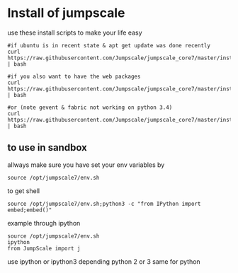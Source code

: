 Install of jumpscale 
=====================

use these install scripts to make your life easy

```
#if ubuntu is in recent state & apt get update was done recently
curl https://raw.githubusercontent.com/Jumpscale/jumpscale_core7/master/install/install_python.sh | bash

#if you also want to have the web packages 
curl https://raw.githubusercontent.com/Jumpscale/jumpscale_core7/master/install/install_python_web.sh | bash

#or (note gevent & fabric not working on python 3.4)
curl https://raw.githubusercontent.com/Jumpscale/jumpscale_core7/master/install/install_python34.sh | bash
```

to use in sandbox
-----------------
allways make sure you have set your env variables by
```
source /opt/jumpscale7/env.sh
```

to get shell
```
source /opt/jumpscale7/env.sh;python3 -c "from IPython import embed;embed()"
```

example through ipython
```
source /opt/jumpscale7/env.sh
ipython
from JumpScale import j
```
use ipython or ipython3 depending python 2 or 3
same for python
